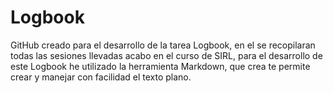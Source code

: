 # Logbook
GitHub creado para el desarrollo de la tarea Logbook, en el se recopilaran todas las sesiones llevadas acabo en el curso de SIRL, para el desarrollo de este Logbook he utilizado la herramienta Markdown, que crea te permite crear y manejar con facilidad el texto plano. 
